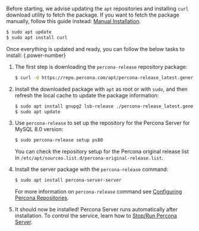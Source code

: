Before starting, we advise updating the `apt` repositories and installing `curl` download utility to fetch the package. If you want to fetch the package manually, follow this guide instead: [Manual Installation](#).
```{.bash data-prompt="$"}
$ sudo apt update
$ sudo apt install curl
```

Once everything is updated and ready, you can follow the below tasks to install:
{.power-number}

1. The first step is downloading the `percona-release` repository package:
	```{.bash data-prompt="$"}
	$ curl -O https://repo.percona.com/apt/percona-release_latest.generic_all.deb
	```

2. Install the downloaded package with `apt` as root or with `sudo`, and then refresh the local cache to update the package information:
	```{.bash data-prompt="$"}
	$ sudo apt install gnupg2 lsb-release ./percona-release_latest.generic_all.deb
	$ sudo apt update
	```

3. Use `percona-release` to set up the repository for the Percona Server for MySQL 8.0 version:
	```{.bash data-prompt="$"}
	$ sudo percona-release setup ps80
	```
	You can check the repository setup for the Percona original release list in `/etc/apt/sources.list.d/percona-original-release.list`.

4. Install the server package with the `percona-release` command:
	```{.bash data-prompt="$"}
	$ sudo apt install percona-server-server
	```
	For more information on `percona-release` command see [Configuring Percona Repositories](https://docs.percona.com/percona-software-repositories/percona-release.html).

5. It should now be installed! Percona Server runs automatically after installation. To control the service, learn how to [Stop/Run Percona Server](apt/run-stop.md).